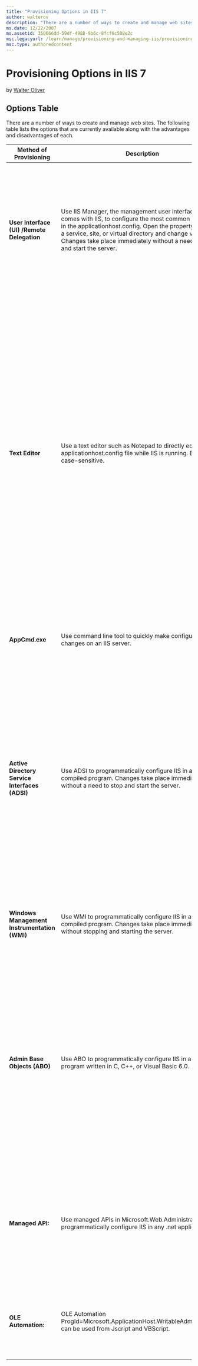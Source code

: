 ```yaml
---
title: "Provisioning Options in IIS 7"
author: walterov
description: "There are a number of ways to create and manage web sites. The following table lists the options that are currently available along with the advantages and d..."
ms.date: 12/22/2007
ms.assetid: 350666dd-59df-4988-9b6c-8fcf6c508e2c
msc.legacyurl: /learn/manage/provisioning-and-managing-iis/provisioning-options-in-iis-7
msc.type: authoredcontent
---
```

Provisioning Options in IIS 7
====================
by [Walter Oliver](https://github.com/walterov)

## Options Table

There are a number of ways to create and manage web sites. The following table lists the options that are currently available along with the advantages and disadvantages of each.

| Method of Provisioning | Description | Advantages | Disadvantages |
| --- | --- | --- | --- |
| **User Interface (UI)** **/Remote Delegation** | Use IIS Manager, the management user interface that comes with IIS, to configure the most common properties in the applicationhost.config. Open the property sheets for a service, site, or virtual directory and change values. Changes take place immediately without a need to stop and start the server. | When you create a site or virtual directory, or when you configure a feature with more than one property, the IIS Manager user interface sets all the supporting properties. IIS Manager informs you if a new value is invalid. | Managing large IIS server configurations or multiple servers over the Internet can be slow and cumbersome. Not all configuration properties can be accessed in the user interface. |
| **Text Editor** | Use a text editor such as Notepad to directly edit the applicationhost.config file while IIS is running. Entries are case-sensitive. | You can change multiple properties or create new nodes in one instance without having to open and close multiple property sheets. | It is easy to corrupt an IIS server by using edit-while-running. If your edits include XML that is not formatted correctly, IIS cannot read the applicationhost.config and the last history file must be restored. If your edits include an invalid configuration that does not comply with the rules in the schema, an error is logged in the event viewer, but the rest of IIS can run. Property inheritance must be taken into consideration when cutting and pasting portions of the applicationhost.config. The section you paste might inherit properties from parent nodes and impart properties to child nodes. If you are using edit-while-running over the network and the connection fails, you might end up with an invalid applicationhost.config. Using edit-while-running on multiple servers in a Web farm takes as much time as using the user interface. |
| **AppCmd.exe** | Use command line tool to quickly make configuration changes on an IIS server. | The tools were developed to provide solutions to the most popular administration tasks. | ? |
| **Active Directory Service Interfaces (ADSI)** | Use ADSI to programmatically configure IIS in a script or compiled program. Changes take place immediately without a need to stop and start the server. | Configuring large sites or multiple servers with ADSI is fast and efficient. ADSI is scriptable. You can configure IIS 4.0, IIS 5.0, IIS 5.1, and IIS 6.0, IIS 7.0 with IIS 6.0 compatible mode enabled with ADSI, as long as you use error checking that can handle missing objects and properties. You can extend the IIS schema with ADSI, though it is not recommended. | If you create a site or virtual directory, or use a property that depends on others, you must ensure that you know which supporting properties need to be created and set as well. Only available for IIS 7.0 if IIS 6.0 compatible mode is enabled. Difficult to use. |
| **Windows Management Instrumentation (WMI)** | Use WMI to programmatically configure IIS in a script or compiled program. Changes take place immediately without stopping and starting the server. | Configuring large sites or multiple servers with WMI is fast and efficient. WMI is scriptable. | If you create a site or virtual directory, or use a property that depends on others, you must ensure that you know which supporting properties need to be created and set as well. Difficult to use. |
| **Admin Base Objects (ABO)** | Use ABO to programmatically configure IIS in a compiled program written in C, C++, or Visual Basic 6.0. | It is faster than using ADSI or WMI because the ADSI and WMI providers are wrappers for ABO. | If you create a site or virtual directory, or use a property that depends on others, you must ensure that you know which supporting properties need to be created and set as well. ABO is not scriptable. ABO applications can only be written in C++ or Visual Basic 6.0. Since ABO accesses IIS at the lowest level, it is more difficult to use than ADSI or WMI because there are no methods that compress multiple lines of ABO code into one method call. Also, there are no safeguards to prevent you from configuring invalid settings. Not available for IIS 7.0. |
| **Managed API:** | Use managed APIs in Microsoft.Web.Administration to programmatically configure IIS in any .net application. | Configuring large sites or multiple servers is fast and efficient. Managed, fastest and remoteable using RPC. MWA can create 100,000 sites within 62 seconds (1600 sites/sec) | Only can be used on Windows platform. Many objects are not exposed as strong typed objects, you have to understand the lower APIs to enable to configure certain objects, and properties. Requires RPC for remote server configuration. |
| **OLE Automation:** | OLE Automation ProgId=Microsoft.ApplicationHost.WritableAdminManager, can be used from Jscript and VBScript. | Configuring large sites or multiple servers is fast and efficient. Actually slightly faster than MWA; it is also remoteable. | Need to understand the lower APIs to enable to configure certain objects and properties. Requires RPC for remote server configuration. |